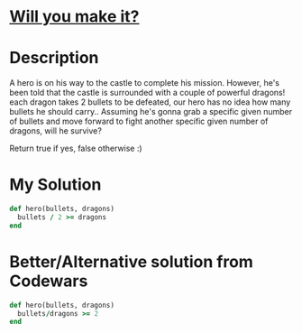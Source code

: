 # [Will you make it?](https://www.codewars.com/kata/5861d28f124b35723e00005e)

# Description
A hero is on his way to the castle to complete his mission. However, he's been told that the castle is surrounded with 
a couple of powerful dragons! each dragon takes 2 bullets to be defeated, our hero has no idea how many bullets he 
should carry.. Assuming he's gonna grab a specific given number of bullets and move forward to fight another specific 
given number of dragons, will he survive?

Return true if yes, false otherwise :)

# My Solution
```ruby
def hero(bullets, dragons)
  bullets / 2 >= dragons
end
```

# Better/Alternative solution from Codewars
```ruby
def hero(bullets, dragons)
  bullets/dragons >= 2
end
```
